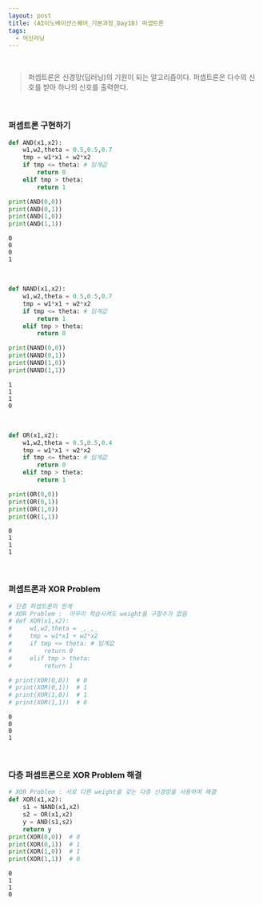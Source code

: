 ```yaml
---
layout: post
title: (AI이노베이션스퀘어_기본과정_Day18) 퍼셉트론
tags:
  - 머신러닝
---
```


<br>

> 퍼셉트론은 신경망(딥러닝)의 기원이 되는 알고리즘이다. 퍼셉트론은 다수의 신호를 받아 하나의 신호를 출력한다. 

<br>

### 퍼셉트론 구현하기


```python
def AND(x1,x2):
    w1,w2,theta = 0.5,0.5,0.7
    tmp = w1*x1 + w2*x2
    if tmp <= theta: # 임계값
        return 0
    elif tmp > theta:
        return 1

print(AND(0,0))
print(AND(0,1))    
print(AND(1,0))    
print(AND(1,1))
```

    0
    0
    0
    1

<br>

```python
def NAND(x1,x2):
    w1,w2,theta = 0.5,0.5,0.7
    tmp = w1*x1 + w2*x2
    if tmp <= theta: # 임계값
        return 1
    elif tmp > theta:
        return 0

print(NAND(0,0))
print(NAND(0,1))    
print(NAND(1,0))    
print(NAND(1,1))
```

    1
    1
    1
    0

<br>

```python
def OR(x1,x2):
    w1,w2,theta = 0.5,0.5,0.4
    tmp = w1*x1 + w2*x2
    if tmp <= theta: # 임계값
        return 0
    elif tmp > theta:
        return 1

print(OR(0,0))
print(OR(0,1))    
print(OR(1,0))    
print(OR(1,1))
```

    0
    1
    1
    1

<br>

### 퍼셉트론과 XOR Problem

```python
# 단층 퍼셉트론의 한계
# XOR Problem :  아무리 학습시켜도 weight을 구할수가 없음
# def XOR(x1,x2):
#     w1,w2,theta = _,_,_
#     tmp = w1*x1 + w2*x2
#     if tmp <= theta: # 임계값
#         return 0
#     elif tmp > theta:
#         return 1

# print(XOR(0,0))  # 0
# print(XOR(0,1))  # 1  
# print(XOR(1,0))  # 1  
# print(XOR(1,1))  # 0
```

    0
    0
    0
    1

<br>

### 다층 퍼셉트론으로 XOR Problem 해결


```python
# XOR Problem : 서로 다른 weight을 갖는 다층 신경망을 사용하여 해결
def XOR(x1,x2):
    s1 = NAND(x1,x2)
    s2 = OR(x1,x2)
    y = AND(s1,s2)
    return y
print(XOR(0,0))  # 0
print(XOR(0,1))  # 1  
print(XOR(1,0))  # 1  
print(XOR(1,1))  # 0
```

    0
    1
    1
    0


### 
